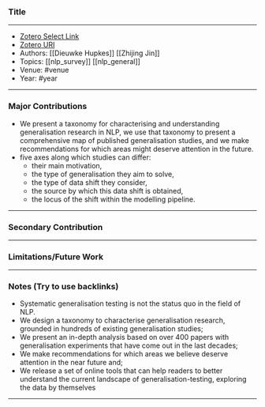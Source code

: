### Title
---
- [Zotero Select Link](link)
- [Zotero URI](link)
- Authors: [[Dieuwke Hupkes]] [[Zhijing Jin]] 
- Topics: [[nlp_survey]] [[nlp_general]]
- Venue: #venue
- Year: #year
---
### Major Contributions
- We present a taxonomy for characterising and understanding generalisation research in NLP, we use that taxonomy to present a comprehensive map of published generalisation studies, and we make recommendations for which areas might deserve attention in the future.
- five axes along which studies can differ: 
	- their main motivation, 
	- the type of generalisation they aim to solve, 
	- the type of data shift they consider,
	- the source by which this data shift is obtained, 
	- the locus of the shift within the modelling pipeline.
---
### Secondary Contribution
---
### Limitations/Future Work
---
### Notes (Try to use backlinks)
- Systematic generalisation testing is not the status quo in the field of NLP.
- We design a taxonomy to characterise generalisation research, grounded in hundreds of existing generalisation studies; 
- We present an in-depth analysis based on over 400 papers with generalisation experiments that have come out in the last decades; 
- We make recommendations for which areas we believe deserve attention in the near future and; 
- We release a set of online tools that can help readers to better understand the current landscape of generalisation-testing, exploring the data by themselves
---
